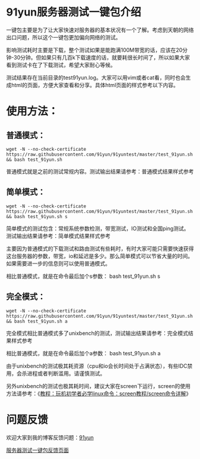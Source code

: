# 91yun服务器测试一键包介绍

一键包主要是为了让大家快速对服务器的基本状况有一个了解。考虑到天朝的网络出口问题，所以这个一键包更加偏向网络的测试。

影响测试耗时主要是下载，整个测试如果是能跑满100M带宽的话，应该在20分钟-30分钟。但如果只有几百k下载速度的话，就要耗很长时间了，所以如果大家看到测试卡在了下载测试，希望大家耐心等候。

测试结果存在当前目录的test91yun.log。大家可以用vim或者cat看，同时也会生成html的页面，方便大家查看和分享。具体html页面的样式参考以下内容。

# 使用方法：

## 普通模式：

    wget -N --no-check-certificate https://raw.githubusercontent.com/91yun/91yuntest/master/test_91yun.sh && bash test_91yun.sh
普通模式就是之前的测试常规内容。测试输出结果请参考：普通模式结果样式参考

## 简单模式：

    wget -N --no-check-certificate https://raw.githubusercontent.com/91yun/91yuntest/master/test_91yun.sh && bash test_91yun.sh s
简单模式的测试包含：常规系统参数检测，带宽测试，IO测试和全国ping测试。测试输出结果请参考：简单模式结果样式参考

主要因为普通模式的下载测试和路由测试有些耗时，有时大家可能只需要快速获得这台服务器的参数，带宽，io和延迟是多少。那么简单模式可以节省大量的时间。如果需要进一步的信息则可以使用普通模式。

相比普通模式，就是在命令最后加个s参数： bash test_91yun.sh s

## 完全模式：

    wget -N --no-check-certificate https://raw.githubusercontent.com/91yun/91yuntest/master/test_91yun.sh && bash test_91yun.sh a
完全模式相比普通模式多了unixbench的测试，测试输出结果请参考：完全模式结果样式参考

相比普通模式，就是在命令最后加个a参数： bash test_91yun.sh a

由于unixbench的测试极其耗资源（cpu和io会长时间处于占满状态），有些IDC禁用，会杀进程或者判断滥用。请谨慎测试。

另外unixbench的测试也极其耗时间，建议大家在screen下运行，screen的使用方法请参考：《[教程：玩机初学者必学linux命令：screen教程/screen命令详解](https://www.91yun.org/archives/873)》

# 问题反馈
欢迎大家到我的博客反馈问题：[91yun](https://www.91yun.org)

[服务器测试一键包反馈页面](https://www.91yun.org/archives/833)
